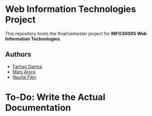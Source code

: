 # Web Information Technologies Project

This repository hosts the final/semester project for **INFO30005 Web Information Technologies**.

## Authors

- [Farhan Darma](http://github.com/fdarma)
- [Mani Arora](http://github.com/maniarora)
- [Naufal Fikri](http://github.com/naufik)

# To-Do: Write the Actual Documentation
